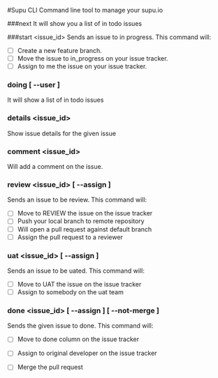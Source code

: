 #Supu CLI
Command line tool to manage your supu.io

###next
It will show you a list of in todo issues

###start <issue_id>
Sends an issue to in progress. This command will:

- [ ] Create a new feature branch.
- [ ] Move the issue to in_progress on your issue tracker.
- [ ] Assign to me the issue on your issue tracker.

### doing [ --user <user> ]
It will show a list of in todo issues

### details <issue_id>
Show issue details for the given issue

### comment <issue_id> <body>
Will add a comment on the issue.

### review <issue_id> [ --assign <user> ]
Sends an issue to be review. This command will:

- [ ] Move to REVIEW the issue on the issue tracker
- [ ] Push your local branch to remote repository
- [ ] Will open a pull request against default branch
- [ ] Assign the pull request to a reviewer

### uat <issue_id> [ --assign <user> ]
Sends an issue to be uated. This command will:

- [ ] Move to UAT the issue on the issue tracker
- [ ] Assign to somebody on the uat team

### done <issue_id> [ --assign <user> ]  [ --not-merge ]
Sends the given issue to done. This command will:

- [ ] Move to done column on the issue tracker
- [ ] Assign to original developer on the issue tracker
- [ ] Merge the pull request





